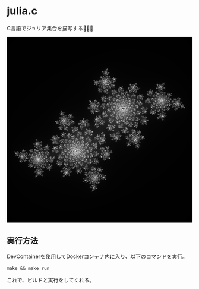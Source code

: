 # julia.c

C言語でジュリア集合を描写する👾👾👾  

![成果物](./.development/img/fruit.png)  

## 実行方法

DevContainerを使用してDockerコンテナ内に入り、以下のコマンドを実行。  

```shell
make && make run
```

これで、ビルドと実行をしてくれる。  
